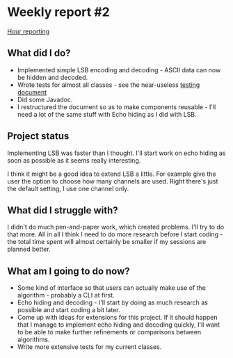 # Weekly report #2

[Hour reporting](/documentation/hours.md)

## What did I do?

- Implemented simple LSB encoding and decoding - ASCII data can now be hidden and decoded.
- Wrote tests for almost all classes - see the near-useless [testing document](/documentation/testing.md)
- Did some Javadoc.
- I restructured the document so as to make components reusable - I'll need a lot of the same stuff with Echo hiding as I did with LSB.

## Project status

Implementing LSB was faster than I thought. I'll start work on echo hiding as soon as possible as it seems really interesting.

I think it might be a good idea to extend LSB a little. For example give the user the option to choose how many channels are used. Right there's just the default setting, I use one channel only.

## What did I struggle with?

I didn't do much pen-and-paper work, which created problems. I'll try to do that more. All in all I think I need to do more research before I start coding - the total time spent will almost certainly be smaller if my sessions are planned better.

## What am I going to do now?

- Some kind of interface so that users can actually make use of the algorithm - probably a CLI at first.
- Echo hiding and decoding - I'll start by doing as much research as possible and start coding a bit later.
- Come up with ideas for extensions for this project. If it should happen that I manage to implement echo hiding and decoding quickly, I'll want to be able to make further refinements or comparisons between algorithms.
- Write more extensive tests for my current classes.